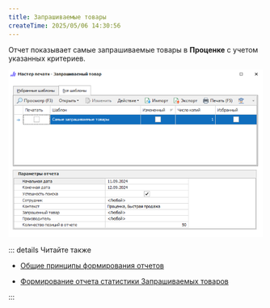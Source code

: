 ```yaml
---
title: Запрашиваемые товары
createTime: 2025/05/06 14:30:56
---
```

Отчет показывает самые запрашиваемые товары в **Проценке** с учетом указанных критериев.

![](../../../assets/specification/zaprashivaemye_tovary_1.png)

::: details Читайте также

- [Общие принципы формирования отчетов](../obshchie_printsipy_formirovaniya_otchetov.md)

- [Формирование отчета статистики Запрашиваемых товаров](../../../work/otchety/zaprosy_protsenki/zaprashivaemye_tovary.md)

:::